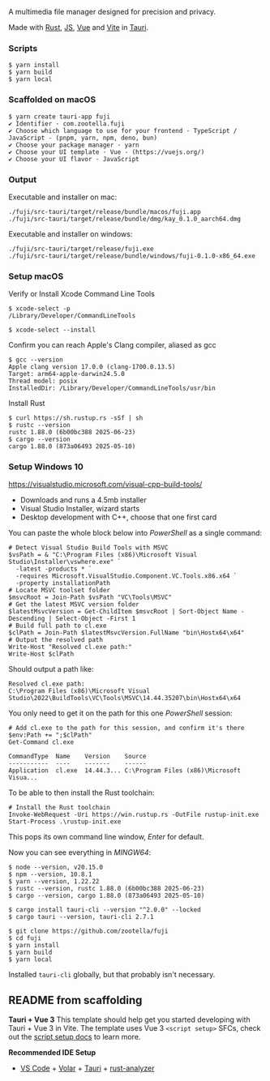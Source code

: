 A multimedia file manager designed for precision and privacy.

Made with
[Rust](https://www.rust-lang.org/),
[JS](https://developer.mozilla.org/en-US/docs/Web/JavaScript),
[Vue](https://vuejs.org/) and
[Vite](https://vite.dev/) in
[Tauri](https://tauri.app/).

### Scripts

```
$ yarn install
$ yarn build
$ yarn local
```

### Scaffolded on macOS

```
$ yarn create tauri-app fuji
✔ Identifier · com.zootella.fuji
✔ Choose which language to use for your frontend · TypeScript / JavaScript - (pnpm, yarn, npm, deno, bun)
✔ Choose your package manager · yarn
✔ Choose your UI template · Vue - (https://vuejs.org/)
✔ Choose your UI flavor · JavaScript
```

### Output

Executable and installer on mac:
```
./fuji/src-tauri/target/release/bundle/macos/fuji.app
./fuji/src-tauri/target/release/bundle/dmg/kay_0.1.0_aarch64.dmg
```

Executable and installer on windows:
```
./fuji/src-tauri/target/release/fuji.exe
./fuji/src-tauri/target/release/bundle/windows/fuji-0.1.0-x86_64.exe
```

### Setup macOS

Verify or Install Xcode Command Line Tools
```
$ xcode-select -p
/Library/Developer/CommandLineTools

$ xcode-select --install
```

Confirm you can reach Apple's Clang compiler, aliased as gcc
```
$ gcc --version
Apple clang version 17.0.0 (clang-1700.0.13.5)
Target: arm64-apple-darwin24.5.0
Thread model: posix
InstalledDir: /Library/Developer/CommandLineTools/usr/bin
```

Install Rust
```
$ curl https://sh.rustup.rs -sSf | sh
$ rustc --version
rustc 1.88.0 (6b00bc388 2025-06-23)
$ cargo --version
cargo 1.88.0 (873a06493 2025-05-10)
```

### Setup Windows 10

https://visualstudio.microsoft.com/visual-cpp-build-tools/
 * Downloads and runs a 4.5mb installer
 * Visual Studio Installer, wizard starts
 * Desktop development with C++, choose that one first card

You can paste the whole block below into *PowerShell* as a single command:
```
# Detect Visual Studio Build Tools with MSVC
$vsPath = & "C:\Program Files (x86)\Microsoft Visual Studio\Installer\vswhere.exe" `
  -latest -products * `
  -requires Microsoft.VisualStudio.Component.VC.Tools.x86.x64 `
  -property installationPath
# Locate MSVC toolset folder
$msvcRoot = Join-Path $vsPath "VC\Tools\MSVC"
# Get the latest MSVC version folder
$latestMsvcVersion = Get-ChildItem $msvcRoot | Sort-Object Name -Descending | Select-Object -First 1
# Build full path to cl.exe
$clPath = Join-Path $latestMsvcVersion.FullName "bin\Hostx64\x64"
# Output the resolved path
Write-Host "Resolved cl.exe path:"
Write-Host $clPath
```
Should output a path like:
```
Resolved cl.exe path:
C:\Program Files (x86)\Microsoft Visual Studio\2022\BuildTools\VC\Tools\MSVC\14.44.35207\bin\Hostx64\x64
```
You only need to get it on the path for this one *PowerShell* session:
```
# Add cl.exe to the path for this session, and confirm it's there
$env:Path += ";$clPath"
Get-Command cl.exe

CommandType  Name    Version    Source
-----------  ----    -------    ------
Application  cl.exe  14.44.3... C:\Program Files (x86)\Microsoft Visua...
```

To be able to then install the Rust toolchain:
```
# Install the Rust toolchain
Invoke-WebRequest -Uri https://win.rustup.rs -OutFile rustup-init.exe
Start-Process .\rustup-init.exe
```
This pops its own command line window, *Enter* for default.

Now you can see everything in *MINGW64*:
```
$ node --version, v20.15.0
$ npm --version, 10.8.1
$ yarn --version, 1.22.22
$ rustc --version, rustc 1.88.0 (6b00bc388 2025-06-23)
$ cargo --version, cargo 1.88.0 (873a06493 2025-05-10)

$ cargo install tauri-cli --version "^2.0.0" --locked
$ cargo tauri --version, tauri-cli 2.7.1

$ git clone https://github.com/zootella/fuji
$ cd fuji
$ yarn install
$ yarn build
$ yarn local
```
Installed `tauri-cli` globally, but that probably isn't necessary.

## README from scaffolding

**Tauri + Vue 3**
This template should help get you started developing with Tauri + Vue 3 in Vite. The template uses Vue 3 `<script setup>` SFCs, check out the [script setup docs](https://v3.vuejs.org/api/sfc-script-setup.html#sfc-script-setup) to learn more.

**Recommended IDE Setup**
- [VS Code](https://code.visualstudio.com/) + [Volar](https://marketplace.visualstudio.com/items?itemName=Vue.volar) + [Tauri](https://marketplace.visualstudio.com/items?itemName=tauri-apps.tauri-vscode) + [rust-analyzer](https://marketplace.visualstudio.com/items?itemName=rust-lang.rust-analyzer)
